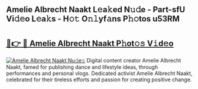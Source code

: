 ## Amelie Albrecht Naakt L𝚎a𝚔ed N𝚞𝚍e - Part-sfU Vi𝚍𝚎o L𝚎a𝚔s - H𝚘𝚝 O𝚗𝚕yf𝚊ns P𝚑𝚘tos u53RM

# <h2><a href="http://kfdrxkw.oniu.top/?m=Amelie+Albrecht+Naakt">🔗👉 🔴 Amelie Albrecht Naakt P𝚑ot𝚘𝚜 V𝚒d𝚎o</a></h2>

[![Amelie Albrecht Naakt Nu𝚍e𝚜](https://i.imgur.com/0qMVB7G.gif)](http://kfdrxkw.oniu.top/?m=Amelie+Albrecht+Naakt)
Digital content creator Amelie Albrecht Naakt, famed for publishing dance and lifestyle ideas, through performances and personal vlogs. Dedicated activist Amelie Albrecht Naakt, celebrated for their tireless efforts and passion for creating positive change.  
